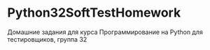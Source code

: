 # Python32SoftTestHomework
Домашние задания для курса Программирование на Python для тестировщиков, группа 32
